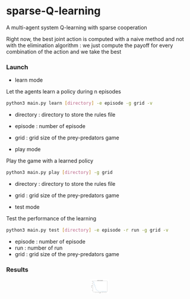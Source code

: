 # sparse-Q-learning
A multi-agent system Q-learning with sparse cooperation

Right now, the best joint action is computed with a naive method and not with the elimination algorithm : we just compute the payoff for every combination of the action and we take the best


### Launch

* learn mode

Let the agents learn a policy during n episodes

```bash
python3 main.py learn [directory] -e episode -g grid -v
``` 

  * directory : directory to store the rules file
  * episode : number of episode
  * grid : grid size of the prey-predators game

* play mode

Play the game with a learned policy

```bash
python3 main.py play [directory] -g grid
```

  * directory : directory to store the rules file
  * grid : grid size of the prey-predators game
  
* test mode

Test the performance of the learning

```bash
python3 main.py test [directory] -e episode -r run -g grid -v
```
  * episode : number of episode
  * run : number of run
  * grid : grid size of the prey-predators game
  
### Results

<p align="center">
  <img src="https://github.com/amaurylekens/sparse-Q-learning/blob/master/images/result_4_4.png" style="width: 10%; height: 10%"/>
</p>
